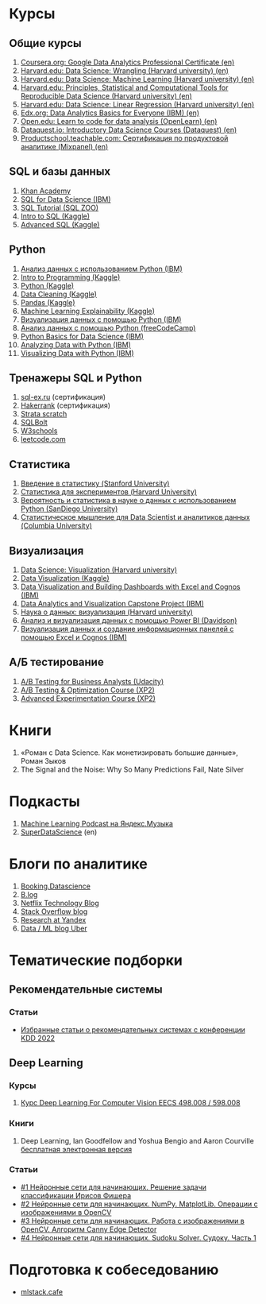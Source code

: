 # Курсы
## Общие курсы

1. [Coursera.org: Google Data Analytics Professional Certificate (en)](https://www.coursera.org/professional-certificates/google-data-analytics#courses)
2. [Harvard.edu: Data Science: Wrangling (Harvard university) (en)](https://pll.harvard.edu/course/data-science-wrangling?delta=4)
3. [Harvard.edu: Data Science: Machine Learning (Harvard university) (en)](https://pll.harvard.edu/course/data-science-machine-learning?delta=4)
4. [Harvard.edu: Principles, Statistical and Computational Tools for Reproducible Data Science (Harvard university) (en)](https://pll.harvard.edu/course/principles-statistical-and-computational-tools-reproducible-data-science?delta=2)
5. [Harvard.edu: Data Science: Linear Regression (Harvard university) (en)](https://pll.harvard.edu/course/data-science-linear-regression?delta=4)
6. [Edx.org: Data Analytics Basics for Everyone (IBM) (en)](https://www.edx.org/course/data-analytics-for-everyone?index=product&queryID=f5b927472f7f574d166cb8baafb3bffc&position=3)
7. [Open.edu: Learn to code for data analysis (OpenLearn) (en)](https://www.open.edu/openlearn/science-maths-technology/learn-code-data-analysis/content-section-overview-0?active-tab=content-tab)
8. [Dataquest.io: Introductory Data Science Courses (Dataquest) (en)](https://www.dataquest.io/data-science-courses/)
9. [Productschool.teachable.com: Сертификация по продуктовой аналитике (Mixpanel) (en)](https://productschool.teachable.com/p/productanalytics?ref=vc.ru)

## SQL и базы данных
1. [Khan Academy](https://www.khanacademy.org/computing/computer-programming/sql?ref=vc.ru)
2. [SQL for Data Science (IBM)](https://www.edx.org/course/sql-for-data-science)
3. [SQL Tutorial (SQL ZOO)](https://sqlzoo.net/wiki/SQL_Tutorial?ref=vc.ru)
4. [Intro to SQL (Kaggle)](https://www.kaggle.com/learn/intro-to-sql)
5. [Advanced SQL (Kaggle)](https://www.kaggle.com/learn/advanced-sql)

## Python
1. [Анализ данных с использованием Python (IBM)](https://www.coursera.org/learn/data-analysis-with-python-ru?courseSlug=data-analysis-with-python-ru&showOnboardingModal=check#syllabus)
2. [Intro to Programming (Kaggle)](https://www.kaggle.com/learn/intro-to-programming)
3. [Python (Kaggle)](https://www.kaggle.com/learn/python)
4. [Data Cleaning (Kaggle)](https://www.kaggle.com/learn/data-cleaning)
5. [Pandas (Kaggle)](https://www.kaggle.com/learn/pandas)
6. [Machine Learning Explainability (Kaggle)](https://www.kaggle.com/learn/machine-learning-explainability)
7. [Визуализация данных с помощью Python (IBM)](https://www.coursera.org/learn/python-for-data-visualization-ru)
8. [Анализ данных с помощью Python (freeCodeCamp)](https://www.freecodecamp.org/learn/data-analysis-with-python/)
9. [Python Basics for Data Science (IBM)](https://www.edx.org/course/python-basics-for-data-science)
10. [Analyzing Data with Python (IBM)](https://www.edx.org/course/analyzing-data-with-python)
11. [Visualizing Data with Python (IBM)](https://www.edx.org/course/visualizing-data-with-python)

## Тренажеры SQL и Python
1. [sql-ex.ru](https://www.sql-ex.ru/) (сертификация)
2. [Hakerrank](https://www.hackerrank.com/dashboard) (сертификация)
3. [Strata scratch](https://platform.stratascratch.com/coding?code_type=1)
4. [SQLBolt](https://sqlbolt.com/)
5. [W3schools](https://www.w3schools.com/sql/sql_exercises.asp)
6. [leetcode.com](https://leetcode.com)

## Статистика
1. [Введение в статистику (Stanford University)](https://online.stanford.edu/courses/xfds110-introduction-statistics)
2. [Статистика для экспериментов (Harvard University)](https://pll.harvard.edu/course/data-analysis-life-sciences-3-statistical-inference-and-modeling-high-throughput-experiments?delta=0)
3. [Вероятность и статистика в науке о данных с использованием Python (SanDiego University)](https://www.edx.org/course/probability-and-statistics-in-data-science-using-p)
4. [Статистическое мышление для Data Scientist и аналитиков данных (Columbia University)](https://www.edx.org/course/statistical-thinking-for-data-science-and-analytic)

## Визуализация
1. [Data Science: Visualization (Harvard university)](https://pll.harvard.edu/course/data-science-visualization?delta=3)
2. [Data Visualization (Kaggle)](https://www.kaggle.com/learn/data-visualization)
3. [Data Visualization and Building Dashboards with Excel and Cognos (IBM)](https://www.edx.org/course/data-visualization-and-building-dashboards-with-excel-and-cognos)
4. [Data Analytics and Visualization Capstone Project (IBM)](https://www.edx.org/course/data-analytics-and-visualization-capstone-project)
5. [Наука о данных: визуализация (Harvard university)](https://www.edx.org/course/data-science-visualization)
6. [Анализ и визуализация данных с помощью Power BI (Davidson)](https://www.edx.org/course/data-analysis-in-power-bi)
7. [Визуализация данных и создание информационных панелей с помощью Excel и Cognos (IBM)](https://www.edx.org/course/data-visualization-and-building-dashboards-with-excel-and-cognos)

## А/Б тестирование
1. [A/B Testing for Business Analysts (Udacity)](https://www.udacity.com/course/ab-testing--ud979?ref=vc.ru)
2. [A/B Testing & Optimization Course (XP2)](https://www.dynamicyield.com/lesson/introduction-to-ab-testing/)
3. [Advanced Experimentation Course (XP2)](https://www.dynamicyield.com/course/advanced-experimentation/?ref=vc.ru)

# Книги
1. «Роман с Data Science. Как монетизировать большие данные», Роман Зыков
2. The Signal and the Noise: Why So Many Predictions Fail, Nate Silver

# Подкасты
1. [Machine Learning Podcast на Яндекс.Музыка](https://music.yandex.ru/album/9781458?dir=desc&activeTab=about)
2. [SuperDataScience](https://www.superdatascience.com/podcast) (en) 

# Блоги по аналитике
1. [Booking.Datascience](https://booking.ai/)
2. [B.log](https://blog.booking.com/?ref=vc.ru)
3. [Netflix Technology Blog](https://netflixtechblog.com/?gi=b7a4ba1c296e&ref=vc.ru)
4. [Stack Overflow blog](https://stackoverflow.blog/?s=test&ref=vc.ru)
5. [Research at Yandex](https://research.yandex.com/?ref=vc.ru)
6. [Data / ML blog Uber](https://www.uber.com/blog/engineering/data/?ref=vc.ru)

# Тематические подборки
## Рекомендательные системы
### Статьи
* [Избранные статьи о рекомендательных системах с конференции KDD 2022](https://habr.com/ru/company/odnoklassniki/blog/705520/)

## Deep Learning
### Курсы
1. [Курс Deep Learning For Computer Vision EECS 498.008 / 598.008](https://web.eecs.umich.edu/~justincj/teaching/eecs498/WI2022/)

### Книги
1. Deep Learning, Ian Goodfellow and Yoshua Bengio and Aaron Courville [бесплатная электронная версия](https://www.deeplearningbook.org/)

### Статьи
* [#1 Нейронные сети для начинающих. Решение задачи классификации Ирисов Фишера](https://habr.com/ru/company/ruvds/blog/679988/)
* [#2 Нейронные сети для начинающих. NumPy. MatplotLib. Операции с изображениями в OpenCV](https://habr.com/ru/company/ruvds/blog/682462/)
* [#3 Нейронные сети для начинающих. Работа с изображениями в OpenCV. Алгоритм Canny Edge Detector](https://habr.com/ru/company/ruvds/blog/694994/)
* [#4 Нейронные сети для начинающих. Sudoku Solver. Судоку. Часть 1](https://habr.com/ru/company/ruvds/blog/706164/)

# Подготовка к собеседованию
* [mlstack.cafe](https://www.mlstack.cafe/)


